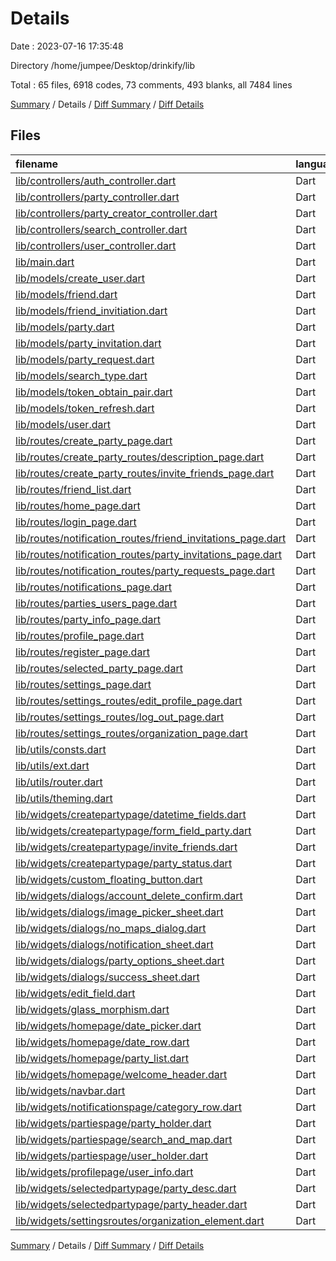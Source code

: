 # Details

Date : 2023-07-16 17:35:48

Directory /home/jumpee/Desktop/drinkify/lib

Total : 65 files,  6918 codes, 73 comments, 493 blanks, all 7484 lines

[Summary](results.md) / Details / [Diff Summary](diff.md) / [Diff Details](diff-details.md)

## Files
| filename | language | code | comment | blank | total |
| :--- | :--- | ---: | ---: | ---: | ---: |
| [lib/controllers/auth_controller.dart](/lib/controllers/auth_controller.dart) | Dart | 72 | 3 | 6 | 81 |
| [lib/controllers/party_controller.dart](/lib/controllers/party_controller.dart) | Dart | 71 | 4 | 6 | 81 |
| [lib/controllers/party_creator_controller.dart](/lib/controllers/party_creator_controller.dart) | Dart | 90 | 5 | 10 | 105 |
| [lib/controllers/search_controller.dart](/lib/controllers/search_controller.dart) | Dart | 59 | 2 | 6 | 67 |
| [lib/controllers/user_controller.dart](/lib/controllers/user_controller.dart) | Dart | 131 | 6 | 16 | 153 |
| [lib/main.dart](/lib/main.dart) | Dart | 43 | 0 | 8 | 51 |
| [lib/models/create_user.dart](/lib/models/create_user.dart) | Dart | 24 | 0 | 4 | 28 |
| [lib/models/friend.dart](/lib/models/friend.dart) | Dart | 42 | 0 | 7 | 49 |
| [lib/models/friend_invitiation.dart](/lib/models/friend_invitiation.dart) | Dart | 27 | 0 | 4 | 31 |
| [lib/models/party.dart](/lib/models/party.dart) | Dart | 53 | 0 | 6 | 59 |
| [lib/models/party_invitation.dart](/lib/models/party_invitation.dart) | Dart | 25 | 0 | 4 | 29 |
| [lib/models/party_request.dart](/lib/models/party_request.dart) | Dart | 25 | 0 | 4 | 29 |
| [lib/models/search_type.dart](/lib/models/search_type.dart) | Dart | 4 | 0 | 1 | 5 |
| [lib/models/token_obtain_pair.dart](/lib/models/token_obtain_pair.dart) | Dart | 8 | 0 | 2 | 10 |
| [lib/models/token_refresh.dart](/lib/models/token_refresh.dart) | Dart | 8 | 0 | 2 | 10 |
| [lib/models/user.dart](/lib/models/user.dart) | Dart | 51 | 0 | 7 | 58 |
| [lib/routes/create_party_page.dart](/lib/routes/create_party_page.dart) | Dart | 632 | 5 | 26 | 663 |
| [lib/routes/create_party_routes/description_page.dart](/lib/routes/create_party_routes/description_page.dart) | Dart | 81 | 0 | 4 | 85 |
| [lib/routes/create_party_routes/invite_friends_page.dart](/lib/routes/create_party_routes/invite_friends_page.dart) | Dart | 139 | 0 | 9 | 148 |
| [lib/routes/friend_list.dart](/lib/routes/friend_list.dart) | Dart | 97 | 0 | 8 | 105 |
| [lib/routes/home_page.dart](/lib/routes/home_page.dart) | Dart | 62 | 1 | 7 | 70 |
| [lib/routes/login_page.dart](/lib/routes/login_page.dart) | Dart | 254 | 0 | 10 | 264 |
| [lib/routes/notification_routes/friend_invitations_page.dart](/lib/routes/notification_routes/friend_invitations_page.dart) | Dart | 129 | 0 | 6 | 135 |
| [lib/routes/notification_routes/party_invitations_page.dart](/lib/routes/notification_routes/party_invitations_page.dart) | Dart | 129 | 0 | 6 | 135 |
| [lib/routes/notification_routes/party_requests_page.dart](/lib/routes/notification_routes/party_requests_page.dart) | Dart | 13 | 0 | 4 | 17 |
| [lib/routes/notifications_page.dart](/lib/routes/notifications_page.dart) | Dart | 103 | 0 | 9 | 112 |
| [lib/routes/parties_users_page.dart](/lib/routes/parties_users_page.dart) | Dart | 147 | 0 | 9 | 156 |
| [lib/routes/party_info_page.dart](/lib/routes/party_info_page.dart) | Dart | 17 | 1 | 4 | 22 |
| [lib/routes/profile_page.dart](/lib/routes/profile_page.dart) | Dart | 70 | 0 | 10 | 80 |
| [lib/routes/register_page.dart](/lib/routes/register_page.dart) | Dart | 340 | 1 | 13 | 354 |
| [lib/routes/selected_party_page.dart](/lib/routes/selected_party_page.dart) | Dart | 308 | 5 | 17 | 330 |
| [lib/routes/settings_page.dart](/lib/routes/settings_page.dart) | Dart | 137 | 0 | 5 | 142 |
| [lib/routes/settings_routes/edit_profile_page.dart](/lib/routes/settings_routes/edit_profile_page.dart) | Dart | 279 | 3 | 12 | 294 |
| [lib/routes/settings_routes/log_out_page.dart](/lib/routes/settings_routes/log_out_page.dart) | Dart | 88 | 0 | 4 | 92 |
| [lib/routes/settings_routes/organization_page.dart](/lib/routes/settings_routes/organization_page.dart) | Dart | 83 | 0 | 6 | 89 |
| [lib/utils/consts.dart](/lib/utils/consts.dart) | Dart | 2 | 0 | 2 | 4 |
| [lib/utils/ext.dart](/lib/utils/ext.dart) | Dart | 87 | 7 | 14 | 108 |
| [lib/utils/router.dart](/lib/utils/router.dart) | Dart | 198 | 2 | 10 | 210 |
| [lib/utils/theming.dart](/lib/utils/theming.dart) | Dart | 10 | 0 | 3 | 13 |
| [lib/widgets/createpartypage/datetime_fields.dart](/lib/widgets/createpartypage/datetime_fields.dart) | Dart | 202 | 0 | 8 | 210 |
| [lib/widgets/createpartypage/form_field_party.dart](/lib/widgets/createpartypage/form_field_party.dart) | Dart | 125 | 0 | 6 | 131 |
| [lib/widgets/createpartypage/invite_friends.dart](/lib/widgets/createpartypage/invite_friends.dart) | Dart | 121 | 1 | 8 | 130 |
| [lib/widgets/createpartypage/party_status.dart](/lib/widgets/createpartypage/party_status.dart) | Dart | 103 | 1 | 9 | 113 |
| [lib/widgets/custom_floating_button.dart](/lib/widgets/custom_floating_button.dart) | Dart | 46 | 0 | 4 | 50 |
| [lib/widgets/dialogs/account_delete_confirm.dart](/lib/widgets/dialogs/account_delete_confirm.dart) | Dart | 88 | 0 | 4 | 92 |
| [lib/widgets/dialogs/image_picker_sheet.dart](/lib/widgets/dialogs/image_picker_sheet.dart) | Dart | 67 | 0 | 5 | 72 |
| [lib/widgets/dialogs/no_maps_dialog.dart](/lib/widgets/dialogs/no_maps_dialog.dart) | Dart | 77 | 0 | 5 | 82 |
| [lib/widgets/dialogs/notification_sheet.dart](/lib/widgets/dialogs/notification_sheet.dart) | Dart | 79 | 2 | 4 | 85 |
| [lib/widgets/dialogs/party_options_sheet.dart](/lib/widgets/dialogs/party_options_sheet.dart) | Dart | 81 | 0 | 5 | 86 |
| [lib/widgets/dialogs/success_sheet.dart](/lib/widgets/dialogs/success_sheet.dart) | Dart | 53 | 1 | 4 | 58 |
| [lib/widgets/edit_field.dart](/lib/widgets/edit_field.dart) | Dart | 174 | 1 | 13 | 188 |
| [lib/widgets/glass_morphism.dart](/lib/widgets/glass_morphism.dart) | Dart | 36 | 0 | 4 | 40 |
| [lib/widgets/homepage/date_picker.dart](/lib/widgets/homepage/date_picker.dart) | Dart | 182 | 3 | 16 | 201 |
| [lib/widgets/homepage/date_row.dart](/lib/widgets/homepage/date_row.dart) | Dart | 228 | 1 | 16 | 245 |
| [lib/widgets/homepage/party_list.dart](/lib/widgets/homepage/party_list.dart) | Dart | 102 | 0 | 6 | 108 |
| [lib/widgets/homepage/welcome_header.dart](/lib/widgets/homepage/welcome_header.dart) | Dart | 63 | 0 | 4 | 67 |
| [lib/widgets/navbar.dart](/lib/widgets/navbar.dart) | Dart | 125 | 0 | 11 | 136 |
| [lib/widgets/notificationspage/category_row.dart](/lib/widgets/notificationspage/category_row.dart) | Dart | 46 | 0 | 5 | 51 |
| [lib/widgets/partiespage/party_holder.dart](/lib/widgets/partiespage/party_holder.dart) | Dart | 138 | 6 | 9 | 153 |
| [lib/widgets/partiespage/search_and_map.dart](/lib/widgets/partiespage/search_and_map.dart) | Dart | 245 | 5 | 16 | 266 |
| [lib/widgets/partiespage/user_holder.dart](/lib/widgets/partiespage/user_holder.dart) | Dart | 61 | 0 | 5 | 66 |
| [lib/widgets/profilepage/user_info.dart](/lib/widgets/profilepage/user_info.dart) | Dart | 124 | 3 | 10 | 137 |
| [lib/widgets/selectedpartypage/party_desc.dart](/lib/widgets/selectedpartypage/party_desc.dart) | Dart | 29 | 0 | 4 | 33 |
| [lib/widgets/selectedpartypage/party_header.dart](/lib/widgets/selectedpartypage/party_header.dart) | Dart | 172 | 4 | 17 | 193 |
| [lib/widgets/settingsroutes/organization_element.dart](/lib/widgets/settingsroutes/organization_element.dart) | Dart | 13 | 0 | 4 | 17 |

[Summary](results.md) / Details / [Diff Summary](diff.md) / [Diff Details](diff-details.md)